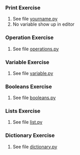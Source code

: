 ### Print Exercise
1) See file [yourname.py](https://github.com/meronalemu101/psych403/blob/main/Assignment2/yourname.py)
2) No variable show up in editor

### Operation Exercise
1) See file [operations.py](https://github.com/meronalemu101/psych403/blob/main/Assignment2/operations.py)

### Variable Exercise
1) See file [variable.py](https://github.com/meronalemu101/psych403/blob/main/Assignment2/variables.py)

### Booleans Exercise
1) See file [booleans.py](https://github.com/meronalemu101/psych403/blob/main/Assignment2/booleans.py)

### Lists Exercise
1) See file [list.py](https://github.com/meronalemu101/psych403/blob/main/Assignment2/lists.py)

### Dictionary Exercise
1) See file [dictionary.py](https://github.com/meronalemu101/psych403/blob/main/Assignment2/dictionary.py)

